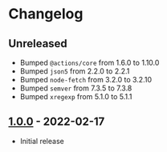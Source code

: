 # Changelog

## Unreleased

- Bumped `@actions/core` from 1.6.0 to 1.10.0
- Bumped `json5` from 2.2.0 to 2.2.1
- Bumped `node-fetch` from 3.2.0 to 3.2.10
- Bumped `semver` from 7.3.5 to 7.3.8
- Bumped `xregexp` from 5.1.0 to 5.1.1

## [1.0.0](https://github.com/xt0rted/dotnet-sdk-updater/releases/tag/v1.0.0) - 2022-02-17

- Initial release
